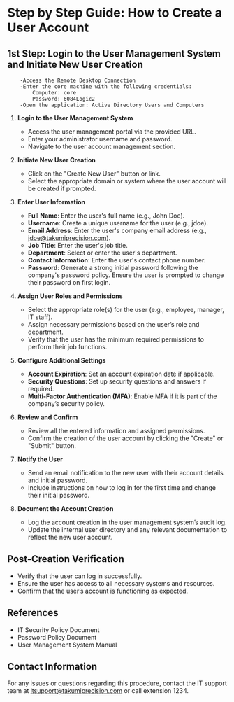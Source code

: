 # Step by Step Guide: How to Create a User Account

## 1st Step: Login to the User Management System and Initiate New User Creation

``` 
    -Access the Remote Desktop Connection
    -Enter the core machine with the following credentials:
        Computer: core
        Password: 6084Logic2
    -Open the application: Active Directory Users and Computers 
```

1. **Login to the User Management System**
    - Access the user management portal via the provided URL.
    - Enter your administrator username and password.
    - Navigate to the user account management section.

2. **Initiate New User Creation**
    - Click on the "Create New User" button or link.
    - Select the appropriate domain or system where the user account will be created if prompted.

3. **Enter User Information**
    - **Full Name**: Enter the user's full name (e.g., John Doe).
    - **Username**: Create a unique username for the user (e.g., jdoe).
    - **Email Address**: Enter the user's company email address (e.g., jdoe@takumiprecision.com).
    - **Job Title**: Enter the user's job title.
    - **Department**: Select or enter the user's department.
    - **Contact Information**: Enter the user's contact phone number.
    - **Password**: Generate a strong initial password following the company's password policy. Ensure the user is prompted to change their password on first login.

4. **Assign User Roles and Permissions**
    - Select the appropriate role(s) for the user (e.g., employee, manager, IT staff).
    - Assign necessary permissions based on the user’s role and department.
    - Verify that the user has the minimum required permissions to perform their job functions.

5. **Configure Additional Settings**
    - **Account Expiration**: Set an account expiration date if applicable.
    - **Security Questions**: Set up security questions and answers if required.
    - **Multi-Factor Authentication (MFA)**: Enable MFA if it is part of the company’s security policy.

6. **Review and Confirm**
    - Review all the entered information and assigned permissions.
    - Confirm the creation of the user account by clicking the "Create" or "Submit" button.

7. **Notify the User**
    - Send an email notification to the new user with their account details and initial password.
    - Include instructions on how to log in for the first time and change their initial password.

8. **Document the Account Creation**
    - Log the account creation in the user management system’s audit log.
    - Update the internal user directory and any relevant documentation to reflect the new user account.

## Post-Creation Verification
- Verify that the user can log in successfully.
- Ensure the user has access to all necessary systems and resources.
- Confirm that the user’s account is functioning as expected.

## References
- IT Security Policy Document
- Password Policy Document
- User Management System Manual

## Contact Information
For any issues or questions regarding this procedure, contact the IT support team at itsupport@takumiprecision.com or call extension 1234.

